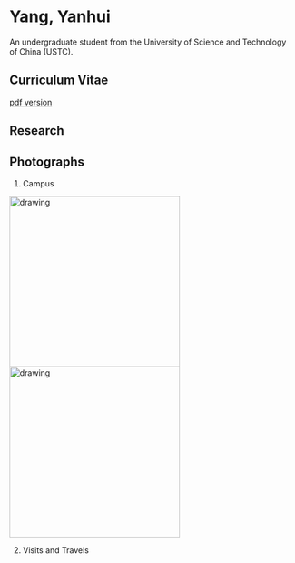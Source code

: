 # Yang, Yanhui

An undergraduate student from the University of Science and Technology of China (USTC).

## Curriculum Vitae

[pdf version](https://github.com/astro-YYH/home/blob/main/Curriculum_Vitae.pdf)

## Research

## Photographs

1. Campus

<img src="photographs/34BF86D0-1E14-4460-9379-978E71F302F6.JPG" alt="drawing" width="300"/><img src="photos/34BF86D0-1E14-4460-9379-978E71F302F6.png" alt="drawing" width="300"/>

2. Visits and Travels


